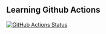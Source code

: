 Learning Github Actions
---

[![GitHub Actions Status](https://github.com/mxochicale/learning-github-actions/workflows/Simple%20Python%20action/badge.svg)](https://github.com/mxochicale/learning-github-actions/actions)


